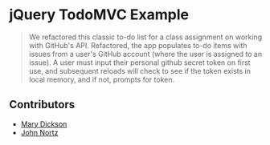# jQuery TodoMVC Example

> We refactored this classic to-do list for a class assignment on working with GitHub's API. Refactored, the app populates to-do items with issues from a user's GitHub account (where the user is assigned to an issue). A user must input their personal github secret token on first use, and subsequent reloads will check to see if the token exists in local memory, and if not, prompts for token.

## Contributors

* [Mary Dickson](http://www.github.com/marythought)
* [John Nortz](http://www.github.com/johnnortz)
